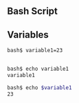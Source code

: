 ## Bash Script



## Variables

``` Bash
bash$ variable1=23


bash$ echo variable1
variable1

bash$ echo $variable1
23
```
